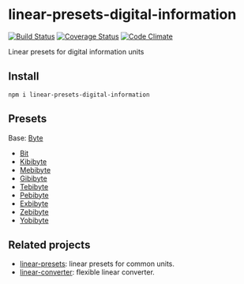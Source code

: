 # linear-presets-digital-information

[![Build Status](https://travis-ci.org/javiercejudo/linear-presets-digital-information.svg)](https://travis-ci.org/javiercejudo/linear-presets-digital-information)
[![Coverage Status](https://coveralls.io/repos/javiercejudo/linear-presets-digital-information/badge.svg?branch=master)](https://coveralls.io/r/javiercejudo/linear-presets-digital-information?branch=master)
[![Code Climate](https://codeclimate.com/github/javiercejudo/linear-presets-digital-information/badges/gpa.svg)](https://codeclimate.com/github/javiercejudo/linear-presets-digital-information)

Linear presets for digital information units

## Install

    npm i linear-presets-digital-information

## Presets

Base: [Byte](https://en.wikipedia.org/wiki/Byte)

- [Bit](https://en.wikipedia.org/wiki/Bit)
- [Kibibyte](https://en.wikipedia.org/wiki/Kibibyte)
- [Mebibyte](https://en.wikipedia.org/wiki/Mebibyte)
- [Gibibyte](https://en.wikipedia.org/wiki/Gibibyte)
- [Tebibyte](https://en.wikipedia.org/wiki/Tebibyte)
- [Pebibyte](https://en.wikipedia.org/wiki/Pebibyte)
- [Exbibyte](https://en.wikipedia.org/wiki/Exbibyte)
- [Zebibyte](https://en.wikipedia.org/wiki/Zebibyte)
- [Yobibyte](https://en.wikipedia.org/wiki/Yobibyte)

## Related projects

- [linear-presets](https://github.com/javiercejudo/linear-presets): linear presets for common units.
- [linear-converter](https://github.com/javiercejudo/linear-converter): flexible linear converter.
